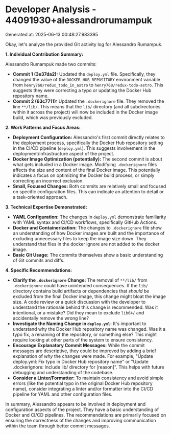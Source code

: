 # Developer Analysis - 44091930+alessandrorumampuk
Generated at: 2025-06-13 00:48:27.983395

Okay, let's analyze the provided Git activity log for Alessandro Rumampuk.

**1. Individual Contribution Summary:**

Alessandro Rumampuk made two commits:

*   **Commit 1 (3e37da2):** Updated the `deploy.yml` file.  Specifically, they changed the value of the `DOCKER_HUB_REPOSITORY` environment variable from `henry768/redux_todo_in_astro` to `henry768/redux-todo-astro`.  This suggests they were correcting a typo or updating the Docker Hub repository name.
*   **Commit 2 (63c7711):** Updated the `.dockerignore` file.  They removed the line `**/lib/`.  This means that the `lib/` directory (and all subdirectories within it across the project) will now be included in the Docker image build, which was previously excluded.

**2. Work Patterns and Focus Areas:**

*   **Deployment Configuration:** Alessandro's first commit directly relates to the deployment process, specifically the Docker Hub repository setting in the CI/CD pipeline (`deploy.yml`). This suggests involvement in the deployment/infrastructure aspect of the project.
*   **Docker Image Optimization (potentially):** The second commit is about what gets included in a Docker image.  Modifying `.dockerignore` files affects the size and content of the final Docker image. This potentially indicates a focus on optimizing the Docker build process, or simply correcting an incorrect exclusion.
*   **Small, Focused Changes:**  Both commits are relatively small and focused on specific configuration files. This can indicate an attention to detail or a task-oriented approach.

**3. Technical Expertise Demonstrated:**

*   **YAML Configuration:** The changes in `deploy.yml` demonstrate familiarity with YAML syntax and CI/CD workflows, specifically GitHub Actions.
*   **Docker and Containerization:** The changes to `.dockerignore` file show an understanding of how Docker images are built and the importance of excluding unnecessary files to keep the image size down. They understand that files in the docker ignore are not added to the docker image.
*   **Basic Git Usage:**  The commits themselves show a basic understanding of Git commits and diffs.

**4. Specific Recommendations:**

*   **Clarify the `.dockerignore` Change:**  The removal of `**/lib/` from `.dockerignore` could have unintended consequences.  If the `lib/` directory contains build artifacts or dependencies that *should* be excluded from the final Docker image, this change might bloat the image size. A code review or a quick discussion with the developer to understand the rationale behind this change is recommended. Was it intentional, or a mistake?  Did they mean to exclude `lib64/` and accidentally remove the wrong line?
*   **Investigate the Naming Change in `deploy.yml`:**  It's important to understand why the Docker Hub repository name was changed. Was it a typo fix, a renaming of the repository, or something else?  This might require looking at other parts of the system to ensure consistency.
*   **Encourage Explanatory Commit Messages:** While the commit messages are descriptive, they could be improved by adding a brief explanation of *why* the changes were made. For example, "Update deploy.yml: Fix typo in Docker Hub repository name" or "Update .dockerignore: Include lib/ directory for [reason]". This helps with future debugging and understanding of the codebase.
* **Consider a Linter/Formatter:** To maintain consistency and avoid simple errors (like the potential typo in the original Docker Hub repository name), consider integrating a linter and/or formatter into the CI/CD pipeline for YAML and other configuration files.

In summary, Alessandro appears to be involved in deployment and configuration aspects of the project.  They have a basic understanding of Docker and CI/CD pipelines. The recommendations are primarily focused on ensuring the correctness of the changes and improving communication within the team through better commit messages.
